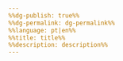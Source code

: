 ```yaml
---
%%dg-publish: true%%
%%dg-permalink: dg-permalink%%
%%language: pt|en%%
%%title: title%%
%%description: description%%
---
```

